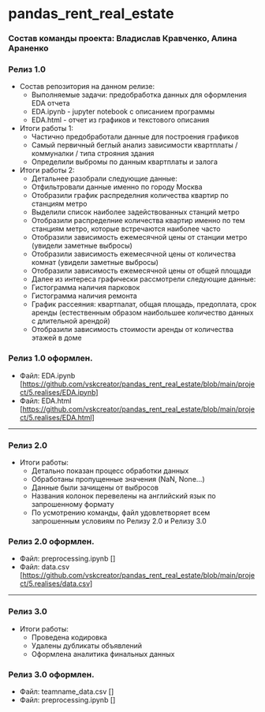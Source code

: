 # pandas_rent_real_estate
### Cостав команды проекта: Владислав Кравченко, Алина Араненко
### Релиз 1.0
- Состав репозитория на данном релизе:
  - Выполняемые задачи: предобработка данных для оформления EDA отчета
  - EDA.ipynb - jupyter notebook с описанием программы
  - EDA.html - отчет из графиков и текстового описания
- Итоги работы 1:
  - Частично предобработали данные для построения графиков
  - Самый первичный беглый анализ зависимости квартплаты / коммуналки / типа строяния здания
  - Определили выбромы по данным квартплаты и залога
- Итоги работы 2:
  - Детальнее разобрали следующие данные:
  - Отфильтровали данные именно по городу Москва
  - Отобразили график распределния количества квартир по станциям метро
  - Выделили список наиболее задействованных станций метро
  - Отобразили распределние количества квартир именно по тем станциям метро, которые встречаются наиболее часто
  - Отобразили зависимость ежемесячной цены от станции метро (увидели заметные выбросы)
  - Отобразили зависимость ежемесячной цены от количества комнат (увидели заметные выбросы)
  - Отобразили зависимость ежемесячной цены от общей площади
  - Далее из интереса графически рассмотрели следующие данные:
  - Гистограмма наличия парковок
  - Гистограмма наличия ремонта
  - График рассеяния: квартпалат, общая площадь, предоплата, срок аренды (естественным образом наибольшее количество данных с длительной арендой)
  - Отобразили зависимость стоимости аренды от количества этажей в доме
### Релиз 1.0 оформлен.
 - Файл: EDA.ipynb [https://github.com/vskcreator/pandas_rent_real_estate/blob/main/project/5.realises/EDA.ipynb]
 - Файл: EDA.html [https://github.com/vskcreator/pandas_rent_real_estate/blob/main/project/5.realises/EDA.html]
-------
### Релиз 2.0
- Итоги работы:
  - Детально показан процесс обработки данных
  - Обработаны пропущенные значения (NaN, None...)
  - Данные были зачищены от выбросов
  - Названия колонок перевелены на английский язык по запрошенному формату
  - По усмотрению команды, файл удовлетворяет всем запрошенным условиям по Релизу 2.0 и Релизу 3.0
### Релиз 2.0 оформлен.
- Файл: preprocessing.ipynb []
- Файл: data.csv [https://github.com/vskcreator/pandas_rent_real_estate/blob/main/project/5.realises/data.csv]
-------
### Релиз 3.0
- Итоги работы:
  - Проведена кодировка
  - Удалены дубликаты объявлений
  - Оформлена аналитика финальных данных
### Релиз 3.0 оформлен.
- Файл: teamname_data.csv []
- Файл: preprocessing.ipynb []
